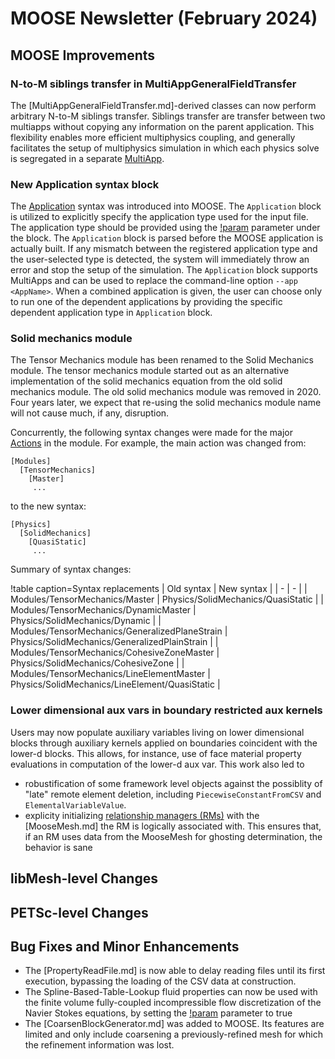 # MOOSE Newsletter (February 2024)

## MOOSE Improvements


### N-to-M siblings transfer in MultiAppGeneralFieldTransfer

The [MultiAppGeneralFieldTransfer.md]-derived classes can now perform arbitrary N-to-M siblings transfer.
Siblings transfer are transfer between two multiapps without copying any information on the parent application.
This flexibility enables more efficient multiphysics coupling, and generally facilitates the setup of multiphysics
simulation in which each physics solve is segregated in a separate [MultiApp](MultiApps/index.md).

### New Application syntax block

The [Application](Application/index.md) syntax was introduced into MOOSE. The `Application` block is
utilized to explicitly specify the application type used for the input file. The application type
should be provided using the [!param](/Application/type) parameter under the block. The `Application`
block is parsed before the MOOSE application is actually built. If any mismatch between the registered
application type and the user-selected type is detected, the system will immediately throw an error
and stop the setup of the simulation. The `Application` block supports MultiApps and can be used to
replace the command-line option `--app <AppName>`. When a combined application is given, the user can
choose only to run one of the dependent applications by providing the specific dependent application
type in `Application` block.

### Solid mechanics module

The Tensor Mechanics module has been renamed to the Solid Mechanics module. The tensor mechanics
module started out as an alternative implementation of the solid mechanics equation from the old
solid mechanics module. The old solid mechanics module was removed in 2020. Four years later,
we expect that re-using the solid mechanics module name will not cause much, if any, disruption.

Concurrently, the following syntax changes were made for the major [Actions](Action.md) in the module.
For example, the main action was changed from:

```
[Modules]
  [TensorMechanics]
    [Master]
     ...
```

to the new syntax:

```
[Physics]
  [SolidMechanics]
    [QuasiStatic]
     ...
```

Summary of syntax changes:

!table caption=Syntax replacements
| Old syntax | New syntax |
| - | - |
| Modules/TensorMechanics/Master | Physics/SolidMechanics/QuasiStatic |
| Modules/TensorMechanics/DynamicMaster | Physics/SolidMechanics/Dynamic |
| Modules/TensorMechanics/GeneralizedPlaneStrain | Physics/SolidMechanics/GeneralizedPlainStrain |
| Modules/TensorMechanics/CohesiveZoneMaster | Physics/SolidMechanics/CohesiveZone |
| Modules/TensorMechanics/LineElementMaster | Physics/SolidMechanics/LineElement/QuasiStatic |

### Lower dimensional aux vars in boundary restricted aux kernels

Users may now populate auxiliary variables living on lower dimensional blocks
through auxiliary kernels applied on boundaries coincident with the lower-d
blocks. This allows, for instance, use of face material property evaluations in
computation of the lower-d aux var. This work also led to

- robustification of some framework level objects against the possiblity of "late" remote element
  deletion, including `PiecewiseConstantFromCSV` and `ElementalVariableValue`.
- explicity initializing [relationship managers (RMs)](RelationshipManager.md) with
  the [MooseMesh.md] the RM is logically associated with. This ensures that, if
  an RM uses data from the MooseMesh for ghosting determination, the behavior
  is sane

## libMesh-level Changes

## PETSc-level Changes

## Bug Fixes and Minor Enhancements

- The [PropertyReadFile.md] is now able to delay reading files until its first execution, bypassing
  the loading of the CSV data at construction.
- The Spline-Based-Table-Lookup fluid properties can now be used with the finite volume fully-coupled incompressible
  flow discretization of the Navier Stokes equations, by setting the [!param](/FunctorMaterials/GeneralFunctorFluidProps/neglect_derivatives_of_density_time_derivative) parameter to true
- The [CoarsenBlockGenerator.md] was added to MOOSE. Its features are limited and only include coarsening a previously-refined
  mesh for which the refinement information was lost.
